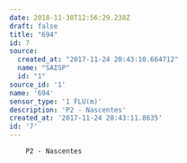 ```yaml
---
date: 2018-11-30T12:56:29.238Z
draft: false
title: "694"
id: 7
source:
  created_at: "2017-11-24 20:43:10.664712"
  name: "SAISP"
  id: "1"
source_id: '1'
name: '694'
sensor_type: '1 FLU(m)'
description: 'P2 - Nascentes'
created_at: '2017-11-24 20:43:11.8635'
id: '7'
---
```

		P2 - Nascentes